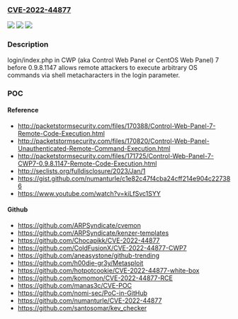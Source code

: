 ### [CVE-2022-44877](https://cve.mitre.org/cgi-bin/cvename.cgi?name=CVE-2022-44877)
![](https://img.shields.io/static/v1?label=Product&message=n%2Fa&color=blue)
![](https://img.shields.io/static/v1?label=Version&message=n%2Fa&color=blue)
![](https://img.shields.io/static/v1?label=Vulnerability&message=n%2Fa&color=brighgreen)

### Description

login/index.php in CWP (aka Control Web Panel or CentOS Web Panel) 7 before 0.9.8.1147 allows remote attackers to execute arbitrary OS commands via shell metacharacters in the login parameter.

### POC

#### Reference
- http://packetstormsecurity.com/files/170388/Control-Web-Panel-7-Remote-Code-Execution.html
- http://packetstormsecurity.com/files/170820/Control-Web-Panel-Unauthenticated-Remote-Command-Execution.html
- http://packetstormsecurity.com/files/171725/Control-Web-Panel-7-CWP7-0.9.8.1147-Remote-Code-Execution.html
- http://seclists.org/fulldisclosure/2023/Jan/1
- https://gist.github.com/numanturle/c1e82c47f4cba24cff214e904c227386
- https://www.youtube.com/watch?v=kiLfSvc1SYY

#### Github
- https://github.com/ARPSyndicate/cvemon
- https://github.com/ARPSyndicate/kenzer-templates
- https://github.com/Chocapikk/CVE-2022-44877
- https://github.com/ColdFusionX/CVE-2022-44877-CWP7
- https://github.com/aneasystone/github-trending
- https://github.com/h00die-gr3y/Metasploit
- https://github.com/hotpotcookie/CVE-2022-44877-white-box
- https://github.com/komomon/CVE-2022-44877-RCE
- https://github.com/manas3c/CVE-POC
- https://github.com/nomi-sec/PoC-in-GitHub
- https://github.com/numanturle/CVE-2022-44877
- https://github.com/santosomar/kev_checker

